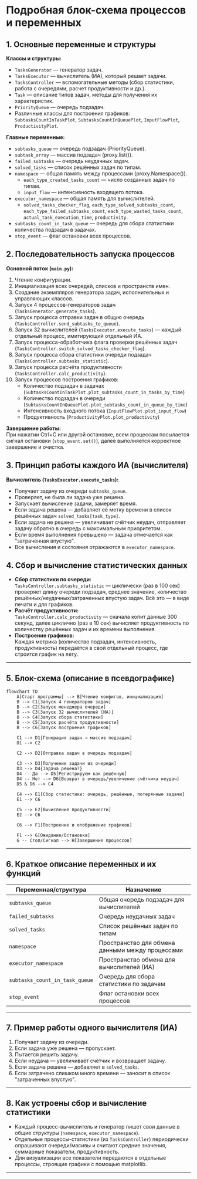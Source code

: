 # Подробная блок-схема процессов и переменных

## 1. Основные переменные и структуры

**Классы и структуры:**
- `TasksGenerator` — генератор задач.
- `TasksExecutor` — вычислитель (ИА), который решает задачи.
- `TasksController` — вспомогательные методы (сбор статистики, работа с очередями, расчет продуктивности и др.).
- `Task` — описание типов задач, методы для получения их характеристик.
- `PriorityQueue` — очередь подзадач.
- Различные классы для построения графиков: `SubtasksCountInTaskPlot`, `SubtasksCountInQueuePlot`, `InputFlowPlot`, `ProductivityPlot`.

**Главные переменные:**
- `subtasks_queue` — очередь подзадач (PriorityQueue).
- `subtask_array` — массив подзадач (proxy.list()).
- `failed_subtasks` — очередь неудачных задач.
- `solved_tasks` — список решённых задач по типам.
- `namespace` — общая память между процессами (proxy.Namespace()).
  - `each_type_created_tasks_count` — число созданных задач по типам.
  - `input_flow` — интенсивность входящего потока.
- `executor_namespace` — общая память для вычислителей.
  - `solved_tasks_checker_flag`, `each_type_solved_subtasks_count`, `each_type_failed_subtasks_count`, `each_type_wasted_tasks_count`, `actual_task_execution_time`, `productivity`.
- `subtasks_count_in_task_queue` — очередь для сбора статистики количества подзадач в задачах.
- `stop_event` — флаг остановки всех процессов.

## 2. Последовательность запуска процессов

**Основной поток (`main.py`):**
1. Чтение конфигурации.
2. Инициализация всех очередей, списков и пространств имен.
3. Создание экземпляров генератора задач, исполнительных и управляющих классов.
4. Запуск 4 процессов-генераторов задач (`TasksGenerator.generate_tasks`).
5. Запуск процесса отправки задач в общую очередь (`TasksController.send_subtasks_to_queue`).
6. Запуск 32 вычислителей (`TasksExecutor.execute_tasks`) — каждый отдельный процесс, имитирующий отдельный ИА.
7. Запуск процесса-обработчика флага проверки решённых задач (`TasksController.switch_solved_tasks_checker_flag`).
8. Запуск процесса сбора статистики очереди подзадач (`TasksController.subtasks_statistic`).
9. Запуск процесса расчёта продуктивности (`TasksController.calc_productivity`).
10. Запуск процессов построения графиков:
    - Количество подзадач в задачах (`SubtasksCountInTaskPlot.plot_subtasks_count_in_tasks_by_time`)
    - Количество подзадач в очереди (`SubtasksCountInQueuePlot.plot_subtasks_count_in_queue_by_time`)
    - Интенсивность входного потока (`InputFlowPlot.plot_input_flow`)
    - Продуктивность (`ProductivityPlot.plot_productivity`)

**Завершение работы:**  
При нажатии Ctrl+C или другой остановке, всем процессам посылается сигнал остановки (`stop_event.set()`), далее выполняется корректное завершение и очистка.

## 3. Принцип работы каждого ИА (вычислителя)

**Вычислитель (`TasksExecutor.execute_tasks`):**
- Получает задачу из очереди `subtasks_queue`.
- Проверяет, не была ли задача уже решена.
- Запускает вычисление задачи, замеряет время.
- Если задача решена — добавляет её метку времени в список решённых задач `solved_tasks[task_type]`.
- Если задача не решена — увеличивает счётчик неудач, отправляет задачу обратно в очередь с максимальным приоритетом.
- Если время выполнения превышено — задача отмечается как "затраченная впустую".
- Все вычисления и состояния отражаются в `executor_namespace`.

## 4. Сбор и вычисление статистических данных

- **Сбор статистики по очереди:**  
  `TasksController.subtasks_statistic` — циклически (раз в 100 сек) проверяет длину очереди подзадач, среднее значение, количество решённых/неудачных/затраченных впустую задач. Всё это — в виде печати и для графиков.
- **Расчёт продуктивности:**  
  `TasksController.calc_productivity` — сначала копит данные 300 секунд, далее циклично (раз в 10 сек) вычисляет продуктивность по количеству решённых задач и их времени выполнения.
- **Построение графиков:**  
  Каждая метрика (количество подзадач, интенсивность, продуктивность) передаётся в свой отдельный процесс, где строится график на лету.

---

## 5. Блок-схема (описание в псевдографике)

```mermaid
flowchart TD
    A[Старт программы] --> B[Чтение конфигов, инициализация]
    B --> C1[Запуск 4 генераторов задач]
    B --> C2[Запуск менеджера очереди]
    B --> C3[Запуск 32 вычислителей (ИА)]
    B --> C4[Запуск сбора статистики]
    B --> C5[Запуск расчёта продуктивности]
    B --> C6[Запуск построения графиков]

    C1 --> D1[Генерация задач → массив подзадач]
    D1 --> C2

    C2 --> D2[Отправка задач в очередь подзадач]

    C3 --> D3[Получение задачи из очереди]
    D3 --> D4{Задача решена?}
    D4 -- Да --> D5[Регистрируем как решённую]
    D4 -- Нет --> D6[Возврат в очередь/увеличение счётчика неудач]
    D5 & D6 --> C4

    C4 --> E1[Сбор статистики: очередь, решённые, потерянные задачи]
    E1 --> C6

    C5 --> E2[Вычисление продуктивности]
    E2 --> C6

    C6 --> F1[Построение и отображение графиков]

    F1 --> G[Ожидание/Остановка]
    G -- Стоп/Сигнал --> H[Завершение процессов]
```

---

## 6. Краткое описание переменных и их функций

| Переменная/структура | Назначение |
|---|---|
| `subtasks_queue` | Общая очередь подзадач для вычислителей |
| `failed_subtasks` | Очередь неудачных задач |
| `solved_tasks` | Список решённых задач по типам |
| `namespace` | Пространство для обмена данными между процессами |
| `executor_namespace` | Пространство обмена для вычислителей (ИА) |
| `subtasks_count_in_task_queue` | Очередь для сбора статистики по задачам |
| `stop_event` | Флаг остановки всех процессов |

---

## 7. Пример работы одного вычислителя (ИА)

1. Получает задачу из очереди.
2. Если задача уже решена — пропускает.
3. Пытается решить задачу.
4. Если неудача — увеличивает счётчик и возвращает задачу.
5. Если задача решена — добавляет в `solved_tasks`.
6. Если затрачено слишком много времени — заносит в список "затраченных впустую".

---

## 8. Как устроены сбор и вычисление статистики

- Каждый процесс-вычислитель и генератор пишет свои данные в общие структуры (`namespace`, `executor_namespace`).
- Отдельные процессы-статистики (из `TasksController`) периодически опрашивают очереди/масивы и считают средние значения, суммарные показатели, продуктивность.
- Для визуализации все показатели передаются в отдельные процессы, строящие графики с помощью matplotlib.

---